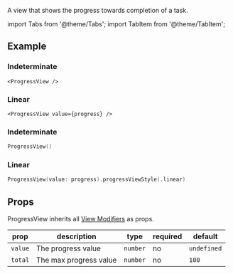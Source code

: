 ---
---

A view that shows the progress towards completion of a task.

import Tabs from '@theme/Tabs';
import TabItem from '@theme/TabItem';

## Example

<Tabs>
<TabItem value="srn" label="swiftui-react-native">

### Indeterminate

```tsx
<ProgressView />
```

### Linear

```tsx
<ProgressView value={progress} />
```

</TabItem>
<TabItem value="swiftui" label="SwiftUI">

### Indeterminate

```swift
ProgressView()
```

### Linear

```swift
ProgressView(value: progress).progressViewStyle(.linear)
```

</TabItem>
</Tabs>

## Props

ProgressView inherits all [View Modifiers](../modifiers#view-modifiers) as props.

| prop    | description            | type     | required | default     |
| ------- | ---------------------- | -------- | -------- | ----------- |
| `value` | The progress value     | `number` | no       | `undefined` |
| `total` | The max progress value | `number` | no       | `100`       |
